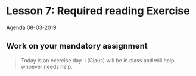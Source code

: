 # Lesson 7: Required reading Exercise
Agenda 08-03-2019

## Work on your mandatory assignment

> Today is an exercise day. I (Claus) will be in class and will help whoever needs help.



